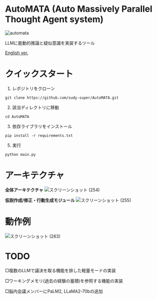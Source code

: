 # AutoMATA (Auto Massively Parallel Thought Agent system)
![automata](https://github.com/sudy-super/AutoMATA/assets/128252727/644fd848-276f-4dfd-9044-1ecaada5d178)

LLMに能動的推論と疑似意識を実装するツール

[English ver.](https://github.com/sudy-super/AutoMATA/blob/main/README_en.md)

# クイックスタート

1. レポジトリをクローン
```
git clone https://github.com/sudy-super/AutoMATA.git
```

2. 該当ディレクトリに移動

```
cd AutoMATA
```

3. 依存ライブラリをインストール

```
pip install -r requirements.txt
```

5. 実行

```
python main.py
```

# アーキテクチャ

**全体アーキテクチャ**
![スクリーンショット (254)](https://github.com/sudy-super/AutoMATA/assets/128252727/3fe8a618-a719-46d0-b059-769e1917ac59)

**仮説作成/修正・行動生成モジュール**
![スクリーンショット (255)](https://github.com/sudy-super/AutoMATA/assets/128252727/2a05bb62-bccc-4181-8d93-0d79dade2744)

# 動作例
![スクリーンショット (263)](https://github.com/sudy-super/AutoMATA/assets/128252727/e7dca873-f262-48b7-9d6c-c2d6300530a0)

# TODO

□複数のLLMで議決を取る機能を排した軽量モードの実装

□ワーキングメモリ(過去の経験の蓄積)を参照する機能の実装

□脳内会議メンバーにPaLM2, LLaMA2-70bの追加
